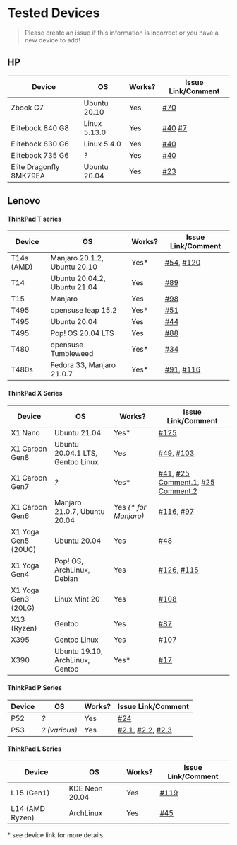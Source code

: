 # Tested Devices

> Please create an issue if this information is incorrect or you have a new device to add!

## HP

| Device                  | OS           | Works? | Issue Link/Comment                                           |
| ----------------------- | ------------ | ------ | ------------------------------------------------------------ |
| Zbook G7                | Ubuntu 20.10 | Yes    | [#70](https://github.com/xmm7360/xmm7360-pci/issues/70#issue-810595315) |
| Elitebook 840 G8        | Linux 5.13.0 | Yes    | [#40](https://github.com/xmm7360/xmm7360-pci/issues/40)  [#7](https://github.com/xmm7360/xmm7360-pci/issues/7)   |
| Elitebook 830 G6        | Linux 5.4.0  | Yes    | [#40](https://github.com/xmm7360/xmm7360-pci/issues/40)      |
| Elitebook 735 G6        | *?*          | Yes    | [#40](https://github.com/xmm7360/xmm7360-pci/issues/40)      |
| Elite Dragonfly 8MK79EA | Ubuntu 20.04 | Yes    | [#23](https://github.com/xmm7360/xmm7360-pci/issues/23)      |

## Lenovo

#### ThinkPad T series


| Device     | OS                           | Works? | Issue Link/Comment                                           |
| ---------- | ---------------------------- | ------ | ------------------------------------------------------------ |
| T14s (AMD) | Manjaro 20.1.2, Ubuntu 20.10 | Yes*   | [#54](https://github.com/xmm7360/xmm7360-pci/issues/54), [#120](https://github.com/xmm7360/xmm7360-pci/issues/120) |
| T14        | Ubuntu 20.04.2, Ubuntu 21.04 | Yes    | [#89](https://github.com/xmm7360/xmm7360-pci/issues/89)      |
| T15        | Manjaro                      | Yes    | [#98](https://github.com/xmm7360/xmm7360-pci/issues/98)      |
| T495       | opensuse leap 15.2           | Yes*   | [#51](https://github.com/xmm7360/xmm7360-pci/issues/51)      |
| T495       | Ubuntu 20.04                 | Yes    | [#44](https://github.com/xmm7360/xmm7360-pci/issues/44)      |
| T495       | Pop! OS 20.04 LTS            | Yes    | [#88](https://github.com/xmm7360/xmm7360-pci/issues/88)      |
| T480       | opensuse Tumbleweed          | Yes*   | [#34](https://github.com/xmm7360/xmm7360-pci/issues/34#issuecomment-608655279) |
| T480s      | Fedora 33, Manjaro 21.0.7    | Yes*   | [#91](https://github.com/xmm7360/xmm7360-pci/issues/91), [#116](https://github.com/xmm7360/xmm7360-pci/issues/116) |

#### ThinkPad X Series

| Device              | OS                               | Works?                 | Issue Link/Comment                                           |
| ------------------- | -------------------------------- | ---------------------- | ------------------------------------------------------------ |
| X1 Nano             | Ubuntu 21.04                     | Yes*                   | [#125](https://github.com/xmm7360/xmm7360-pci/issues/125)    |
| X1 Carbon Gen8      | Ubuntu 20.04.1 LTS, Gentoo Linux | Yes                    | [#49](https://github.com/xmm7360/xmm7360-pci/issues/49), [#103](https://github.com/xmm7360/xmm7360-pci/issues/103) |
| X1 Carbon Gen7      | *?*                              | Yes*                   | [#41](https://github.com/xmm7360/xmm7360-pci/issues/41), [#25 Comment.1](https://github.com/xmm7360/xmm7360-pci/issues/25#issuecomment-590215108), [#25 Comment.2](https://github.com/xmm7360/xmm7360-pci/issues/25#issuecomment-721506784) |
| X1 Carbon Gen6      | Manjaro 21.0.7, Ubuntu 20.04     | Yes *(\* for Manjaro)* | [#116](https://github.com/xmm7360/xmm7360-pci/issues/116), [#97](https://github.com/xmm7360/xmm7360-pci/issues/97) |
| X1 Yoga Gen5 (20UC) | Ubuntu 20.04                     | Yes                    | [#48](https://github.com/xmm7360/xmm7360-pci/issues/48)      |
| X1 Yoga Gen4        | Pop! OS, ArchLinux, Debian       | Yes                    | [#126](https://github.com/xmm7360/xmm7360-pci/issues/126), [#115](https://github.com/xmm7360/xmm7360-pci/issues/115) |
| X1 Yoga Gen3 (20LG) | Linux Mint 20                    | Yes                    | [#108](https://github.com/xmm7360/xmm7360-pci/issues/108)    |
| X13 (Ryzen)         | Gentoo                           | Yes                    | [#87](https://github.com/xmm7360/xmm7360-pci/issues/87)      |
| X395                | Gentoo Linux                     | Yes                    | [#107](https://github.com/xmm7360/xmm7360-pci/issues/107)    |
| X390                | Ubuntu 19.10, ArchLinux, Gentoo  | Yes*                   | [#17](https://github.com/xmm7360/xmm7360-pci/issues/17)      |

#### ThinkPad P Series

| Device | OS            | Works? | Issue Link/Comment                                           |
| ------ | ------------- | ------ | ------------------------------------------------------------ |
| P52    | *?*           | Yes    | [#24](https://github.com/xmm7360/xmm7360-pci/issues/24)      |
| P53    | *? (various)* | Yes    | [#2.1](https://github.com/xmm7360/xmm7360-pci/issues/2#issuecomment-574969366), [#2.2](https://github.com/xmm7360/xmm7360-pci/issues/2#issuecomment-605488944), [#2.3](https://github.com/xmm7360/xmm7360-pci/issues/2#issuecomment-713308447) |

#### ThinkPad L Series

| Device          | OS             | Works? | Issue Link/Comment                                        |
| --------------- | -------------- | ------ | --------------------------------------------------------- |
| L15 (Gen1)      | KDE Neon 20.04 | Yes    | [#119](https://github.com/xmm7360/xmm7360-pci/issues/119) |
| L14 (AMD Ryzen) | ArchLinux      | Yes    | [#45](https://github.com/xmm7360/xmm7360-pci/issues/45)   |

\* see device link for more details.

